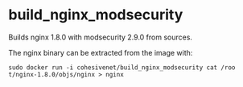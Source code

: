 build_nginx_modsecurity
=======================

Builds nginx 1.8.0 with modsecurity 2.9.0 from sources.

The nginx binary can be extracted from the image with:

    sudo docker run -i cohesivenet/build_nginx_modsecurity cat /roo t/nginx-1.8.0/objs/nginx > nginx
